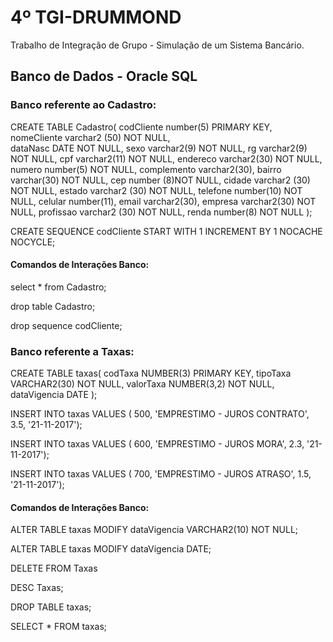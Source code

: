 # 4º TGI-DRUMMOND
Trabalho de Integração de Grupo - Simulação de um Sistema Bancário.

## Banco de Dados - Oracle SQL
### Banco referente ao Cadastro:

CREATE TABLE Cadastro(
	codCliente number(5) PRIMARY KEY,
	nomeCliente varchar2 (50) NOT NULL,   
	dataNasc DATE NOT NULL,
	sexo varchar2(9) NOT NULL,
	rg varchar2(9) NOT NULL,
	cpf  varchar2(11) NOT NULL,
	endereco varchar2(30) NOT NULL,
	numero number(5) NOT NULL,
	complemento varchar2(30), 
	bairro varchar(30) NOT NULL,
	cep number (8)NOT NULL,
	cidade varchar2 (30) NOT NULL,
	estado varchar2 (30) NOT NULL,
	telefone number(10) NOT NULL,
	celular number(11),
	email varchar2(30),
	empresa varchar2(30) NOT NULL,
	profissao varchar2 (30) NOT NULL,
	renda number(8) NOT NULL
);

CREATE SEQUENCE codCliente
START WITH 1
INCREMENT BY 1
NOCACHE
NOCYCLE;

#### Comandos de Interações Banco:

select * from Cadastro;

drop table Cadastro;

drop sequence codCliente;

### Banco referente a Taxas:

CREATE TABLE taxas(
codTaxa NUMBER(3) PRIMARY KEY,
tipoTaxa VARCHAR2(30) NOT NULL,
valorTaxa NUMBER(3,2) NOT NULL,
dataVigencia DATE
);

INSERT INTO taxas VALUES ( 500, 'EMPRESTIMO - JUROS CONTRATO', 3.5, '21-11-2017');

INSERT INTO taxas VALUES ( 600, 'EMPRESTIMO - JUROS MORA', 2.3, '21-11-2017');

INSERT INTO taxas VALUES ( 700, 'EMPRESTIMO - JUROS ATRASO', 1.5, '21-11-2017');

#### Comandos de Interações Banco:

ALTER TABLE taxas MODIFY dataVigencia VARCHAR2(10) NOT NULL;

ALTER TABLE taxas MODIFY dataVigencia DATE;

DELETE FROM Taxas

DESC Taxas;

DROP TABLE taxas;

SELECT * FROM taxas;
